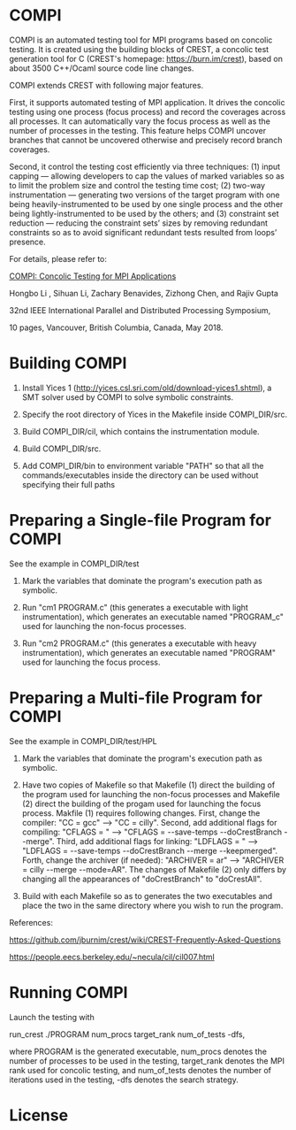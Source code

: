 COMPI
=====

COMPI is an automated testing tool for MPI programs based on concolic testing.
It is created using the building blocks of CREST, a concolic test generation 
tool for C (CREST's homepage: https://burn.im/crest), based on about 3500 
C++/Ocaml source code line changes. 

COMPI extends CREST with following major features.

First, it supports automated testing of MPI application. It drives the concolic 
testing using one process (focus process) and record the coverages across all 
processes. It can automatically vary the focus process as well as the number of 
processes in the testing. This feature helps COMPI uncover branches that cannot 
be uncovered otherwise and precisely record branch coverages. 

Second, it control the testing cost efficiently via three techniques: (1) input 
capping — allowing developers to cap the values of marked variables so as to 
limit the problem size and control the testing time cost; (2) two-way 
instrumentation — generating two versions of the target program with one being
heavily-instrumented to be used by one single process and the other being 
lightly-instrumented to be used by the others; and (3) constraint set 
reduction — reducing the constraint sets’ sizes by removing redundant constraints 
so as to avoid significant redundant tests resulted from loops’ presence.

For details, please refer to:

[COMPI: Concolic Testing for MPI Applications](https://ieeexplore.ieee.org/abstract/document/8425240/metrics#metrics)

Hongbo Li , Sihuan Li, Zachary Benavides, Zizhong Chen, and Rajiv Gupta

32nd IEEE International Parallel and Distributed Processing Symposium, 

10 pages, Vancouver, British Columbia, Canada, May 2018. 


Building COMPI
====

1. Install Yices 1 (http://yices.csl.sri.com/old/download-yices1.shtml), a SMT 
solver used by COMPI to solve symbolic constraints. 

2. Specify the root directory of Yices in the Makefile inside  COMPI_DIR/src.

3. Build COMPI_DIR/cil, which contains the instrumentation module. 

4. Build COMPI_DIR/src. 

5. Add COMPI_DIR/bin to environment variable "PATH" so that all the commands/executables
inside the directory can be used without specifying their full paths

Preparing a Single-file Program for COMPI
=====

See the example in COMPI_DIR/test

1. Mark the variables that dominate the program's execution path as symbolic. 

2. Run "cm1 PROGRAM.c" (this generates a executable with light instrumentation), 
which generates an executable named "PROGRAM_c" used for launching the non-focus
processes.

3. Run "cm2 PROGRAM.c" (this generates a executable with heavy instrumentation),
which generates an executable named "PROGRAM" used for launching the focus process.

Preparing a Multi-file Program for COMPI
=====

See the example in COMPI_DIR/test/HPL

1. Mark the variables that dominate the program's execution path as symbolic. 

2. Have two copies of Makefile so that Makefile (1) direct the building of the program
used for launching the non-focus processes and Makefile (2) direct the building 
of the progam used for launching the focus process. Makfile (1) requires following changes. First, change the compiler: "CC = gcc" --> "CC = cilly". Second, add additional flags for compiling: "CFLAGS = " --> "CFLAGS = --save-temps --doCrestBranch --merge". Third, add additional flags for linking: "LDFLAGS = " --> "LDFLAGS = --save-temps --doCrestBranch --merge --keepmerged". Forth, change the archiver (if needed): "ARCHIVER = ar" --> "ARCHIVER = cilly --merge --mode=AR". The changes of Makefile (2) only differs by changing all the appearances of "doCrestBranch" to "doCrestAll".

3. Build with each Makefile so as to generates the two executables and place the two in the same directory where you wish to run the program.

References: 

https://github.com/jburnim/crest/wiki/CREST-Frequently-Asked-Questions

https://people.eecs.berkeley.edu/~necula/cil/cil007.html

Running COMPI
=====

Launch the testing with 

run_crest ./PROGRAM num_procs target_rank num_of_tests -dfs,

where PROGRAM is the generated executable, num_procs denotes the number of processes to be used in the testing, target_rank denotes the MPI rank used for concolic testing, and num_of_tests denotes the number of iterations used in the testing, -dfs denotes the search strategy.  

License
=====

